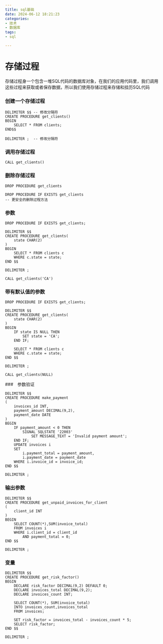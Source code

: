 ```yaml
---
title: sql基础
date: 2024-06-12 18:21:23
categories: 
- 技术
- 数据库
tags:
- sql

---
```


#  存储过程

存储过程身一个包含一堆SQL代码的数据库对象，在我们的应用代码里，我们调用这些过程来获取或者保存数据，所以我们使用存储过程来存储和挂历SQL代码



### 创建一个存储过程

```mysql
DELIMITER $$ -- 修改分隔符
CREATE PROCEDURE get_clients() 
BEGIN
	SELECT * FROM clients;
END$$

DELIMITER ;  -- 修改分隔符
```

 ### 调用存储过程

```mysql
CALL get_clients() 
```

### 删除存储过程

```mysql
DROP PROCEDURE get_clients
```

```mysql
DROP PROCEDURE IF EXISTS get_clients
-- 更安全的删除过程方法
```

### 参数

```mysql
DROP PROCEDURE IF EXISTS get_clients;

DELIMITER $$
CREATE PROCEDURE get_clients(
	state CHAR(2)
)
BEGIN
	SELECT * FROM clients c
    WHERE c.state = state;
END $$

DELIMITER ;
```

```mysql
CALL get_clients('CA')	
```

### 带有默认值的参数

```mysql
DROP PROCEDURE IF EXISTS get_clients;

DELIMITER $$
CREATE PROCEDURE get_clients(
	state CHAR(2)
)
BEGIN
	IF state IS NULL THEN
		SET state = 'CA';
	END IF;
    
	SELECT * FROM clients c
    WHERE c.state = state;
END $$

DELIMITER ;
```

```mysql
CALL get_clients(NULL)
```

###　参数验证

```mysql
DELIMITER $$
CREATE PROCEDURE make_payment
(
	invoices_id INT,
    payment_amount DECIMAL(9,2),
    payment_date DATE
)
BEGIN
	IF payment_amount < 0 THEN 
		SIGNAL SQLSTATE '22003' 
			SET MESSAGE_TEXT = 'Invalid payment amount';
    END IF;
	UPDATE invoices i
    SET 
		i.payment_total = payment_amount,
        i.payment_date = payment_date
	WHERE i.invoice_id = invoice_id;
END $$

DELIMITER ;
```

### 输出参数

```mysql
DELIMITER $$
CREATE PROCEDURE get_unpaid_invoices_for_client
(
	client_id INT
)
BEGIN
	SELECT COUNT(*),SUM(invoice_total)
    FROM invoices i
    WHERE i.client_id = client_id
		AND payment_total = 0;
END $$

DELIMITER ;
```

### 变量

```mysql
DELIMITER $$
CREATE PROCEDURE get_risk_factor()
BEGIN
	DECLARE risk_factor DECIMAL(9,2) DEFAULT 0;
    DECLARE invoices_total DECIMAL(9,2);
    DECLARE invoices_count INT;
    
    SELECT COUNT(*), SUM(invoice_total)
    INTO invoices_count,invoices_total
    FROM invoices;
    
    SET risk_factor = invoices_total - invoices_count * 5;
    SELECT risk_factor;
END $$

DELIMITER ;
```

